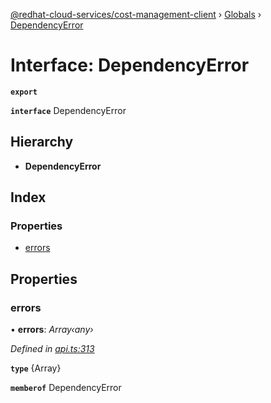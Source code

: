 [@redhat-cloud-services/cost-management-client](../README.md) › [Globals](../globals.md) › [DependencyError](dependencyerror.md)

# Interface: DependencyError

**`export`** 

**`interface`** DependencyError

## Hierarchy

* **DependencyError**

## Index

### Properties

* [errors](dependencyerror.md#errors)

## Properties

###  errors

• **errors**: *Array‹any›*

*Defined in [api.ts:313](https://github.com/RedHatInsights/javascript-clients/blob/master/packages/cost-management/api.ts#L313)*

**`type`** {Array<any>}

**`memberof`** DependencyError
